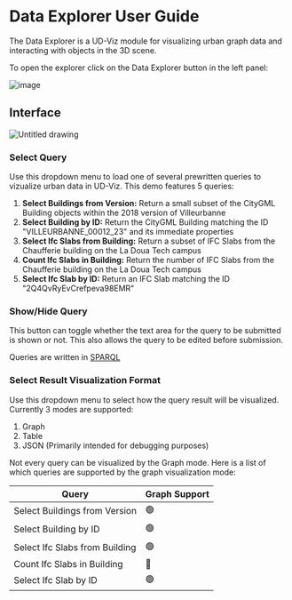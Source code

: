 # Data Explorer User Guide
The Data Explorer is a UD-Viz module for visualizing urban graph data and interacting with objects in the 3D scene.

To open the explorer click on the Data Explorer button in the left panel:

![image](https://user-images.githubusercontent.com/23373264/193421610-e2ea88af-f1c6-4a76-a7cf-2d757ad5b47e.png)

## Interface

![Untitled drawing](https://user-images.githubusercontent.com/23373264/193422973-43391ead-2bf9-4113-9e92-216a5426f60e.png)

### Select Query
Use this dropdown menu to load one of several prewritten queries to vizualize urban data in UD-Viz. This demo features 5 queries:
1. **Select Buildings from Version:** Return a small subset of the CityGML Building objects within the 2018 version of Villeurbanne
2. **Select Building by ID:** Return the CityGML Building matching the ID "VILLEURBANNE_00012_23" and its immediate properties
3. **Select Ifc Slabs from Building:** Return a subset of IFC Slabs from the Chaufferie building on the La Doua Tech campus
4. **Count Ifc Slabs in Building:** Return the number of IFC Slabs from the Chaufferie building on the La Doua Tech campus
5. **Select Ifc Slab by ID:** Return an IFC Slab matching the ID "2Q4QvRyEvCrefpeva98EMR"

### Show/Hide Query
This button can toggle whether the text area for the query to be submitted is shown or not. This also allows the query to be edited before submission.

Queries are written in [SPARQL](https://www.w3.org/TR/sparql11-query/)

### Select Result Visualization Format
Use this dropdown menu to select how the query result will be visualized. Currently 3 modes are supported:
1. Graph
2. Table
3. JSON (Primarily intended for debugging purposes)

Not every query can be visualized by the Graph mode. Here is a list of which queries are supported by the graph visualization mode:

| Query | Graph Support |
|---|---|
| Select Buildings from Version | 🟢 |
| Select Building by ID | 🟢 |
| Select Ifc Slabs from Building | 🟢 |
| Count Ifc Slabs in Building | 🔴 |
| Select Ifc Slab by ID | 🟢 |
